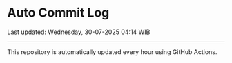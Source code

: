 # Auto Commit Log

Last updated: Wednesday, 30-07-2025 04:14 WIB

---

This repository is automatically updated every hour using GitHub Actions.
